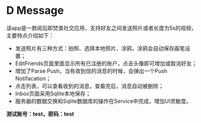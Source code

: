 D Message
======================
该app是一款阅后即焚类社交应用，支持好友之间发送照片或者长度为5s的视频，主要特点介绍如下：
* 发送照片有三种方式：拍照、选择本地照片、涂鸦，涂鸦会自动保存画笔设置；
* EditFriends页面里面显示所有已注册的账户，点击头像即可增加或取消好友；
* 增加了Parse Push，当有收到信的消息的时候，会弹出一个Push Notifacation；
* 点击列表，可以查看收到的消息，查看完后，消息自动被删除；
* Inbox页面采用Sqlite本地保存；
* 服务器的数据交换和Sqlite数据库的操作在Service中完成，增加UI灵敏度。

**测试账号：test，密码：test**
